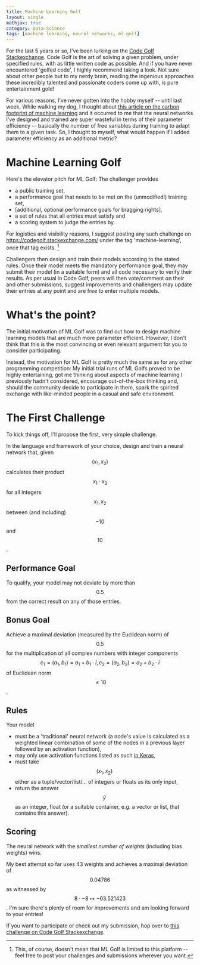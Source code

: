 ```yaml
---
title: Machine Learning Golf 
layout: single
mathjax: true
category: Data-Science 
tags: [machine learning, neural networks, ml golf]
---
```


For the last 5 years or so, I've been lurking on the [Code Golf Stackexchange](https://codegolf.stackexchange.com/). Code Golf is the art of solving a given problem, under specified rules, with as little written code as possible. And if you have never encountered 'golfed code', I highly recommend taking a look. Not sure about other people but to my nerdy brain, reading the ingenious approaches these incredibly talented and passionate coders come up with, is pure entertainment gold!

For various reasons, I've never gotten into the hobby myself -- until last week. While walking my dog, I thought about [this article on the carbon footprint of machine learning](https://www.newscientist.com/article/2205779-creating-an-ai-can-be-five-times-worse-for-the-planet-than-a-car/) and it occurred to me that the neural networks I've designed and trained are super wasteful in terms of their parameter efficiency -- basically the number of free variables during training to adapt them to a given task. So, I thought to myself, what would happen if I added parameter efficiency as an additional metric? 

# Machine Learning Golf

Here's the elevator pitch for ML Golf: The challenger provides

- a public training set,
- a performance goal that needs to be met on the (unmodified!) training set,
- [additional, optional performance goals for bragging rights],
- a set of rules that all entries must satisfy and
- a scoring system to judge the entries by.

For logistics and visibility reasons, I suggest posting any such challenge on https://codegolf.stackexchange.com/ under the tag 'machine-learning', once that tag exists. [^1] 

Challengers then design and train their models according to the stated rules. Once their model meets the mandatory performance goal, they may submit their model (in a suitable form) and all code necessary to verify their results. As per usual in Code Golf, peers will then vote/comment on their and other submissions, suggest improvements and challengers may update their entries at any point and are free to enter multiple models.

# What's the point?

The initial motivation of ML Golf was to find out how to design machine learning models that are much more parameter efficient. However, I don't think that this is the most convincing or even relevant argument for you to consider participating. 

Instead, the motivation for ML Golf is pretty much the same as for any other programming competition: My initial trial runs of ML Golfs proved to be highly entertaining, got me thinking about aspects of machine learning I previously hadn't considered, encourage out-of-the-box thinking and, should the community decide to participate in them, spark the spirited exchange with like-minded people in a casual and safe environment.

# The First Challenge

To kick things off, I'll propose the first, very simple challenge.

In the language and framework of your choice, design and train a neural network that, given $$(x_1, x_2)$$ calculates their product $$x_1 \cdot x_2$$ for all integers $$x_1, x_2$$ between (and including) $$-10$$ and $$10$$. 

## Performance Goal

To qualify, your model may not deviate by more than $$0.5$$ from the correct result on any of those entries.

## Bonus Goal

Achieve a maximal deviation (measured by the Euclidean norm) of $$0.5$$ for the multiplication of all complex numbers with integer components $$c_1 = (a_1, b_1) = a_1 + b_1 \cdot i, c_2 = (a_2, b_2) = a_2 + b_2 \cdot i$$ of Euclidean norm $$\le 10$$. 

## Rules

Your model

- must be a 'traditional' neural network (a node's value is calculated as a weighted linear combination of some of the nodes in a previous layer followed by an activation function),
- may only use activation functions listed as such [in Keras](https://keras.io/activations/),
- must take $$(x_1, x_2)$$ either as a tuple/vector/list/... of integers or floats as its only input,
- return the answer $$\hat{y}$$ as an integer, float (or a suitable container, e.g. a vector or list, that contains this answer).

## Scoring

The neural network with the *smallest number of weights* (including bias weights) wins.


My best attempt so far uses 43 weights and achieves a maximal deviation of $$0.04786$$ as witnessed by $$8 \cdot -8 \mapsto -63.521423$$. I'm sure there's plenty of room for improvements and am looking forward to your entries!

If you want to participate or check out my submission, hop over to [this challenge on Code Golf Stackexchange](https://codegolf.stackexchange.com/questions/187562/machine-learning-golf-multiplication).

[^1]: This, of course, doesn't mean that ML Golf is limited to this platform -- feel free to post your challenges and submissions wherever you want. 
